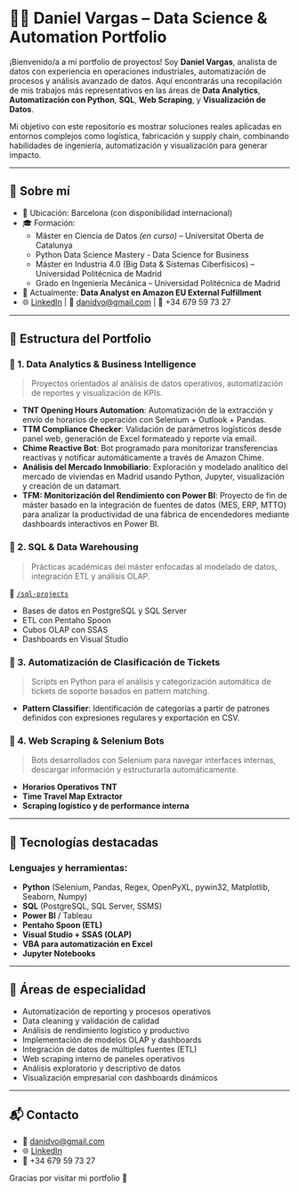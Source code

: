 # 👨‍💻 Daniel Vargas – Data Science & Automation Portfolio

¡Bienvenido/a a mi portfolio de proyectos! Soy **Daniel Vargas**, analista de datos con experiencia en operaciones industriales, automatización de procesos y análisis avanzado de datos. Aquí encontrarás una recopilación de mis trabajos más representativos en las áreas de **Data Analytics**, **Automatización con Python**, **SQL**, **Web Scraping**, y **Visualización de Datos**.

Mi objetivo con este repositorio es mostrar soluciones reales aplicadas en entornos complejos como logística, fabricación y supply chain, combinando habilidades de ingeniería, automatización y visualización para generar impacto.

---

## 🧭 Sobre mí

- 📍 Ubicación: Barcelona (con disponibilidad internacional)
- 🎓 Formación:
  - Máster en Ciencia de Datos *(en curso)* – Universitat Oberta de Catalunya
  - Python Data Science Mastery - Data Science for Business
  - Máster en Industria 4.0 (Big Data & Sistemas Ciberfísicos) – Universidad Politécnica de Madrid
  - Grado en Ingeniería Mecánica – Universidad Politécnica de Madrid
- 🏢 Actualmente: **Data Analyst en Amazon EU External Fulfillment**
- 🌐 [LinkedIn](https://www.linkedin.com/in/danielvargaso/) | 📩 danidvo@gmail.com | 📱 +34 679 59 73 27

---

## 📁 Estructura del Portfolio

### 🔸 1. Data Analytics & Business Intelligence

> Proyectos orientados al análisis de datos operativos, automatización de reportes y visualización de KPIs.

- **TNT Opening Hours Automation**: Automatización de la extracción y envío de horarios de operación con Selenium + Outlook + Pandas.
- **TTM Compliance Checker**: Validación de parámetros logísticos desde panel web, generación de Excel formateado y reporte vía email.
- **Chime Reactive Bot**: Bot programado para monitorizar transferencias reactivas y notificar automáticamente a través de Amazon Chime.
- **Análisis del Mercado Inmobiliario**: Exploración y modelado analítico del mercado de viviendas en Madrid usando Python, Jupyter, visualización y creación de un datamart.
- **TFM: Monitorización del Rendimiento con Power BI**: Proyecto de fin de máster basado en la integración de fuentes de datos (MES, ERP, MTTO) para analizar la productividad de una fábrica de encendedores mediante dashboards interactivos en Power BI.

### 🔸 2. SQL & Data Warehousing

> Prácticas académicas del máster enfocadas al modelado de datos, integración ETL y análisis OLAP.

📂 [`/sql-projects`](./sql-projects)
- Bases de datos en PostgreSQL y SQL Server
- ETL con Pentaho Spoon
- Cubos OLAP con SSAS
- Dashboards en Visual Studio

### 🔸 3. Automatización de Clasificación de Tickets

> Scripts en Python para el análisis y categorización automática de tickets de soporte basados en pattern matching.

- **Pattern Classifier**: Identificación de categorías a partir de patrones definidos con expresiones regulares y exportación en CSV.

### 🔸 4. Web Scraping & Selenium Bots

> Bots desarrollados con Selenium para navegar interfaces internas, descargar información y estructurarla automáticamente.

- **Horarios Operativos TNT**
- **Time Travel Map Extractor**
- **Scraping logístico y de performance interna**

---

## 💼 Tecnologías destacadas

### Lenguajes y herramientas:
- **Python** (Selenium, Pandas, Regex, OpenPyXL, pywin32, Matplotlib, Seaborn, Numpy)
- **SQL** (PostgreSQL, SQL Server, SSMS)
- **Power BI** / Tableau
- **Pentaho Spoon (ETL)**
- **Visual Studio + SSAS (OLAP)**
- **VBA para automatización en Excel**
- **Jupyter Notebooks**

---

## 🧠 Áreas de especialidad

- Automatización de reporting y procesos operativos
- Data cleaning y validación de calidad
- Análisis de rendimiento logístico y productivo
- Implementación de modelos OLAP y dashboards
- Integración de datos de múltiples fuentes (ETL)
- Web scraping interno de paneles operativos
- Análisis exploratorio y descriptivo de datos
- Visualización empresarial con dashboards dinámicos

---

## 📬 Contacto

- 📧 danidvo@gmail.com
- 🌐 [LinkedIn](https://www.linkedin.com/in/danielvargaso/)
- 📱 +34 679 59 73 27

Gracias por visitar mi portfolio 🙌

